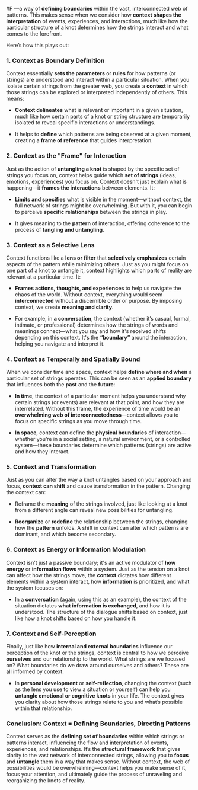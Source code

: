  #F —a way of **defining boundaries** within the vast, interconnected web of patterns. This makes sense when we consider how **context shapes the interpretation** of events, experiences, and interactions, much like how the particular structure of a knot determines how the strings interact and what comes to the forefront.

Here’s how this plays out:

### 1. **Context as Boundary Definition**

Context essentially **sets the parameters** or **rules** for how patterns (or strings) are understood and interact within a particular situation. When you isolate certain strings from the greater web, you create a **context** in which those strings can be explored or interpreted independently of others. This means:

- **Context delineates** what is relevant or important in a given situation, much like how certain parts of a knot or string structure are temporarily isolated to reveal specific interactions or understandings.
    
- It helps to **define** which patterns are being observed at a given moment, creating a **frame of reference** that guides interpretation.
    

### 2. **Context as the "Frame" for Interaction**

Just as the action of **untangling a knot** is shaped by the specific set of strings you focus on, context helps guide which **set of strings** (ideas, emotions, experiences) you focus on. Context doesn't just explain what is happening—it **frames the interactions** between elements. It:

- **Limits and specifies** what is visible in the moment—without context, the full network of strings might be overwhelming. But with it, you can begin to perceive **specific relationships** between the strings in play.
    
- It gives meaning to the **pattern** of interaction, offering coherence to the process of **tangling and untangling**.
    

### 3. **Context as a Selective Lens**

Context functions like a **lens or filter** that **selectively emphasizes** certain aspects of the pattern while minimizing others. Just as you might focus on one part of a knot to untangle it, context highlights which parts of reality are relevant at a particular time. It:

- **Frames actions, thoughts, and experiences** to help us navigate the chaos of the world. Without context, everything would seem **interconnected** without a discernible order or purpose. By imposing context, we create **meaning and clarity**.
    
- For example, in **a conversation**, the context (whether it’s casual, formal, intimate, or professional) determines how the strings of words and meanings connect—what you say and how it's received shifts depending on this context. It's the **“boundary”** around the interaction, helping you navigate and interpret it.
    

### 4. **Context as Temporally and Spatially Bound**

When we consider time and space, context helps **define where and when** a particular set of strings operates. This can be seen as an **applied boundary** that influences both the **past** and the **future**:

- **In time**, the context of a particular moment helps you understand why certain strings (or events) are relevant at that point, and how they are interrelated. Without this frame, the experience of time would be an **overwhelming web of interconnectedness**—context allows you to focus on specific strings as you move through time.
    
- **In space**, context can define the **physical boundaries** of interaction—whether you’re in a social setting, a natural environment, or a controlled system—these boundaries determine which patterns (strings) are active and how they interact.
    

### 5. **Context and Transformation**

Just as you can alter the way a knot untangles based on your approach and focus, **context can shift** and cause transformation in the pattern. Changing the context can:

- Reframe the **meaning** of the strings involved, just like looking at a knot from a different angle can reveal new possibilities for untangling.
    
- **Reorganize** or **redefine** the relationship between the strings, changing how the **pattern** unfolds. A shift in context can alter which patterns are dominant, and which become secondary.
    

### 6. **Context as Energy or Information Modulation**

Context isn't just a passive boundary; it's an active modulator of **how energy** or **information flows** within a system. Just as the tension on a knot can affect how the strings move, the **context** dictates how different elements within a system interact, how **information** is prioritized, and what the system focuses on:

- In a **conversation** (again, using this as an example), the context of the situation dictates **what information is exchanged**, and how it is understood. The structure of the dialogue shifts based on context, just like how a knot shifts based on how you handle it.
    

### 7. **Context and Self-Perception**

Finally, just like how **internal and external boundaries** influence our perception of the knot or the strings, context is central to how we perceive **ourselves** and our relationship to the world. What strings are we focused on? What boundaries do we draw around ourselves and others? These are all informed by context.

- In **personal development** or **self-reflection**, changing the context (such as the lens you use to view a situation or yourself) can help you **untangle emotional or cognitive knots** in your life. The context gives you clarity about how those strings relate to you and what’s possible within that relationship.
    

### Conclusion: Context = Defining Boundaries, Directing Patterns

Context serves as the **defining set of boundaries** within which strings or patterns interact, influencing the flow and interpretation of events, experiences, and relationships. It’s the **structural framework** that gives clarity to the vast network of interconnected strings, allowing you to **focus** and **untangle** them in a way that makes sense. Without context, the web of possibilities would be overwhelming—context helps you make sense of it, focus your attention, and ultimately guide the process of unraveling and reorganizing the knots of reality.